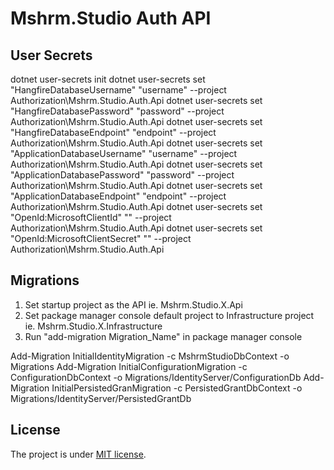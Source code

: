 # Mshrm.Studio Auth API

## User Secrets

dotnet user-secrets init
dotnet user-secrets set "HangfireDatabaseUsername" "username" --project Authorization\Mshrm.Studio.Auth.Api
dotnet user-secrets set "HangfireDatabasePassword" "password" --project Authorization\Mshrm.Studio.Auth.Api
dotnet user-secrets set "HangfireDatabaseEndpoint" "endpoint" --project Authorization\Mshrm.Studio.Auth.Api
dotnet user-secrets set "ApplicationDatabaseUsername" "username" --project Authorization\Mshrm.Studio.Auth.Api
dotnet user-secrets set "ApplicationDatabasePassword" "password" --project Authorization\Mshrm.Studio.Auth.Api
dotnet user-secrets set "ApplicationDatabaseEndpoint" "endpoint" --project Authorization\Mshrm.Studio.Auth.Api
dotnet user-secrets set "OpenId:MicrosoftClientId" "" --project Authorization\Mshrm.Studio.Auth.Api
dotnet user-secrets set "OpenId:MicrosoftClientSecret" "" --project Authorization\Mshrm.Studio.Auth.Api

## Migrations

1. Set startup project as the API ie. Mshrm.Studio.X.Api
2. Set package manager console default project to Infrastructure project ie. Mshrm.Studio.X.Infrastructure
3. Run "add-migration Migration_Name" in package manager console

Add-Migration InitialIdentityMigration -c MshrmStudioDbContext -o Migrations
Add-Migration InitialConfigurationMigration -c ConfigurationDbContext -o Migrations/IdentityServer/ConfigurationDb
Add-Migration InitialPersistedGranMigration -c PersistedGrantDbContext -o Migrations/IdentityServer/PersistedGrantDb

## License

The project is under [MIT license](https://github.com/mshrm-studio/mshrm-studio-api/blob/main/LICENSE).
